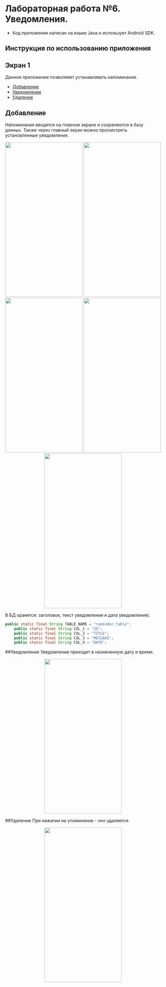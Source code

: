 # Лабораторная работа №6. Уведомления.
- Код приложения написан на языке Java и использует Android SDK.

## Инструкция по использованию приложения

## Экран 1
Данное приложение позволяяет устанавливать напоминания.
- [Добавление](#добавление)
- [Уведомление](#уведомление)
- [Удаление](удаление)

## Добавление
Напоминания вводятся на главном экране и сохраняются в базу данных. Также через главный экран можно просмотреть установленные уведомления.
<p align="center">
<img src="https://sun9-40.userapi.com/impg/K4ms3lK7wnMZOpirpV68VLKGbCSzaa2Cq5XcAA/QD6tSG7v-rQ.jpg?size=720x1520&quality=95&sign=6a88ef995576388c0e434a10c9f8698f&type=album" width="250" height="500"> 
<img src="https://sun9-9.userapi.com/impg/lX9uBWaxA-SA7kwXXYzL31vnS2-fuyIgVP876w/j4NkNv_sguk.jpg?size=720x1520&quality=95&sign=b24cb2e4a74fb9c5c0ed3ea5d4651a49&type=album" width="250" height="500">
<img src="https://sun9-50.userapi.com/impg/MQtTPwrU30dcEX3tTiUhwcWug4AJ_WS3-ZSQpA/ticXwlpy80s.jpg?size=720x1520&quality=95&sign=4ad9fb7d37413c9e7f42c4d8ef458ae5&type=album" width="250" height="500"> 
<img src="https://sun9-60.userapi.com/impg/KNVTDlLBnIS_UUxxL9H7gfYvFzTzMeAbvy0p-g/lUf8GPE73SE.jpg?size=720x1520&quality=95&sign=205183e91aa9f50d122c85148d855b53&type=album" width="250" height="500">
<img src="https://sun9-74.userapi.com/impg/gzSfSpUsPWMFGr10dmGQPCvZMzH4Rr9dDf-5VQ/8DyGFI2tGeE.jpg?size=720x1520&quality=95&sign=a86d4eeb5ac38bffcbae68bb6abd54c4&type=album" width="250" height="500">
</p> 
В БД хранятся: заголовок, текст уведомления и дата 
уведомления).

```java
public static final String TABLE_NAME = "reminder_table";
    public static final String COL_1 = "ID";
    public static final String COL_2 = "TITLE";
    public static final String COL_3 = "MESSAGE";
    public static final String COL_4 = "DATE";
```

##Уведомление
Уведомление приходит в назначенную дату и время.
<p align="center">
<img src="https://sun9-58.userapi.com/impg/auPoMh2Ctk1y9cA5M_S3Vs-uN0Lpr9qpAh8LHA/BHCw2BmUMrA.jpg?size=720x1520&quality=95&sign=830900730e2715b69703f9911d370b20&type=album" width="250" height="500"> 
</p> 

##Удаление
При нажатии на упоминание - оно удаляется.
<p align="center">
<img src="https://sun9-47.userapi.com/impg/4FgLpZYMevxLxWOBAR8dhp17dcF2K1CNOK-qwA/5emwb_yMbDw.jpg?size=720x1520&quality=95&sign=73969c9a348e6595ce9111438d1fd60b&type=album" width="250" height="500"> 
</p>
